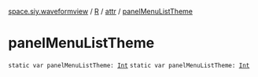 [space.siy.waveformview](../../index.md) / [R](../index.md) / [attr](index.md) / [panelMenuListTheme](./panel-menu-list-theme.md)

# panelMenuListTheme

`static var panelMenuListTheme: `[`Int`](https://kotlinlang.org/api/latest/jvm/stdlib/kotlin/-int/index.html)
`static var panelMenuListTheme: `[`Int`](https://kotlinlang.org/api/latest/jvm/stdlib/kotlin/-int/index.html)